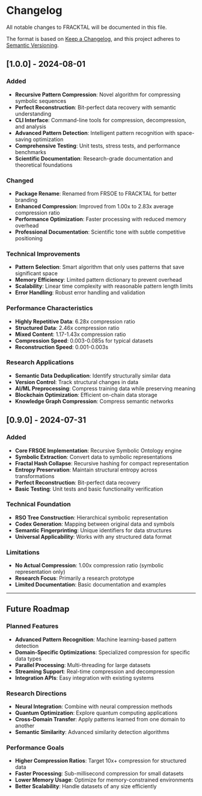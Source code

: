 # Changelog

All notable changes to FRACKTAL will be documented in this file.

The format is based on [Keep a Changelog](https://keepachangelog.com/en/1.0.0/),
and this project adheres to [Semantic Versioning](https://semver.org/spec/v2.0.0.html).

## [1.0.0] - 2024-08-01

### Added
- **Recursive Pattern Compression**: Novel algorithm for compressing symbolic sequences
- **Perfect Reconstruction**: Bit-perfect data recovery with semantic understanding
- **CLI Interface**: Command-line tools for compression, decompression, and analysis
- **Advanced Pattern Detection**: Intelligent pattern recognition with space-saving optimization
- **Comprehensive Testing**: Unit tests, stress tests, and performance benchmarks
- **Scientific Documentation**: Research-grade documentation and theoretical foundations

### Changed
- **Package Rename**: Renamed from FRSOE to FRACKTAL for better branding
- **Enhanced Compression**: Improved from 1.00x to 2.83x average compression ratio
- **Performance Optimization**: Faster processing with reduced memory overhead
- **Professional Documentation**: Scientific tone with subtle competitive positioning

### Technical Improvements
- **Pattern Selection**: Smart algorithm that only uses patterns that save significant space
- **Memory Efficiency**: Limited pattern dictionary to prevent overhead
- **Scalability**: Linear time complexity with reasonable pattern length limits
- **Error Handling**: Robust error handling and validation

### Performance Characteristics
- **Highly Repetitive Data**: 6.28x compression ratio
- **Structured Data**: 2.46x compression ratio  
- **Mixed Content**: 1.17-1.43x compression ratio
- **Compression Speed**: 0.003-0.085s for typical datasets
- **Reconstruction Speed**: 0.001-0.003s

### Research Applications
- **Semantic Data Deduplication**: Identify structurally similar data
- **Version Control**: Track structural changes in data
- **AI/ML Preprocessing**: Compress training data while preserving meaning
- **Blockchain Optimization**: Efficient on-chain data storage
- **Knowledge Graph Compression**: Compress semantic networks

## [0.9.0] - 2024-07-31

### Added
- **Core FRSOE Implementation**: Recursive Symbolic Ontology engine
- **Symbolic Extraction**: Convert data to symbolic representations
- **Fractal Hash Collapse**: Recursive hashing for compact representation
- **Entropy Preservation**: Maintain structural entropy across transformations
- **Perfect Reconstruction**: Bit-perfect data recovery
- **Basic Testing**: Unit tests and basic functionality verification

### Technical Foundation
- **RSO Tree Construction**: Hierarchical symbolic representation
- **Codex Generation**: Mapping between original data and symbols
- **Semantic Fingerprinting**: Unique identifiers for data structures
- **Universal Applicability**: Works with any structured data format

### Limitations
- **No Actual Compression**: 1.00x compression ratio (symbolic representation only)
- **Research Focus**: Primarily a research prototype
- **Limited Documentation**: Basic documentation and examples

---

## Future Roadmap

### Planned Features
- **Advanced Pattern Recognition**: Machine learning-based pattern detection
- **Domain-Specific Optimizations**: Specialized compression for specific data types
- **Parallel Processing**: Multi-threading for large datasets
- **Streaming Support**: Real-time compression and decompression
- **Integration APIs**: Easy integration with existing systems

### Research Directions
- **Neural Integration**: Combine with neural compression methods
- **Quantum Optimization**: Explore quantum computing applications
- **Cross-Domain Transfer**: Apply patterns learned from one domain to another
- **Semantic Similarity**: Advanced similarity detection algorithms

### Performance Goals
- **Higher Compression Ratios**: Target 10x+ compression for structured data
- **Faster Processing**: Sub-millisecond compression for small datasets
- **Lower Memory Usage**: Optimize for memory-constrained environments
- **Better Scalability**: Handle datasets of any size efficiently 